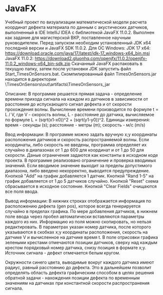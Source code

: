 # JavaFX

Учебный проект по визуализации математической модели расчета координат дефекта материала по данным с акустических датчиков, выполненный в IDE IntelliJ IDEA с библиотекой JavaFX 11.0.2. Выполнен как задание для магистерской ВКР, поставленное научным руководителем.
Перед запуском необходим установленный JDK x64 последней версии и JavaFX SDK 11.0.2.
Для ОС Windows: 
JDK 17 x64: https://download.oracle.com/java/17/latest/jdk-17_windows-x64_bin.msi
JavaFX 11.0.2: https://download2.gluonhq.com/openjfx/11.0.2/openjfx-11.0.2_windows-x64_bin-sdk.zip
Скачанный JavaFX распаковать в текущую папку, затем после установки JDK запустить файл Start_TimesOnSensors.bat.
Скомпилированный файл TimesOnSensors.jar находится в директории \TimesOnSensors\out\artifacts\TimesOnSensors_jar

Описание:
В программе решается прямая задача - определение времени прихода сигнала на каждом из датчиков в зависимости от расстояния до испускающего сигнал дефекта и от скорости прохождения волны.
Вычисление времени производится по формуле t = L / V, где V - скорость волны, L - расстояние до датчика, вычисляемое по формуле L = (sqrt(x1-x0))^2 + (sqrt(y1-y0))^2.
Единицы измерения: время - секунды (s); расстояние - метры (m); скорость - м/с (m/s)

Ввод информации:
В программе можно задать вручную x;y координаты расположения датчиков и скорость распространяемой волны. Если координаты, либо скорость не введены, программа определяет их случайно в диапазонах от 1 до 600 для координат и от 1 до 50 для скорости. Даные ограничения задаются как константы в исходном коде проекта.
В программе реализовано ограничение и проверка вводимых значений. Если вводимое значение выходит за пределы допустимого диапазона, либо введено некорректно, выводится предупреждение.
Кнопкой "Add" на график добавляется 1 датчик.
Кнопкой "Rand 1-5" на график добавляется от 1 до 5 датчиков случайно.
Кнопкой "Reset" схема сбрасывается в исходное состояние.
Кнопкой "Clear Fields" очищаются все поля ввода.

Вывод информации:
В нижних строках отображается информация по расположению дефекта (gen pos), которое всегда генерируется случайно в пределах графика.
По мере добавления датчиков, в нижнем поле ввода через пробел автоматически вставляются параметры каждого из них. Информацию из поля можно скопировать, но нельзя редактировать. В параметрах указан номер датчика, после которого указываются в скобках x;y координаты расположения, скорость на датчике V и вычисленное на датчике время t.
В поле отрисовки графика зелеными крестами отмечаются позиции датчиков, сверху над каждым крестом порядковый номер датчика, снизу позиция в формате x;y. Источник сигнала - дефект отмечается белым кругом.

Окружности синего цвета, выводимые вокруг каждого датчика имеют радиус, равный расстоянию до дефекта. Это в дальнейшем позволит определять область дефекта графическим способом в целях решения обратной задачи - нахождения позиции дефекта по временным значениям на датчиках при константной скорости распространения сигнала.